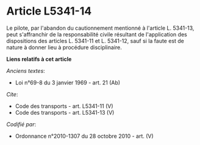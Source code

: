 # Article L5341-14

Le pilote, par l'abandon du cautionnement mentionné à l'article L. 5341-13, peut s'affranchir de la responsabilité civile
résultant de l'application des dispositions des articles L. 5341-11 et L. 5341-12, sauf si la faute est de nature à donner
lieu à procédure disciplinaire.

**Liens relatifs à cet article**

_Anciens textes_:

  - Loi n°69-8 du 3 janvier 1969 - art. 21 (Ab)

_Cite_:

  - Code des transports - art. L5341-11 (V)
  - Code des transports - art. L5341-13 (V)

_Codifié par_:

  - Ordonnance n°2010-1307 du 28 octobre 2010 - art. (V)
